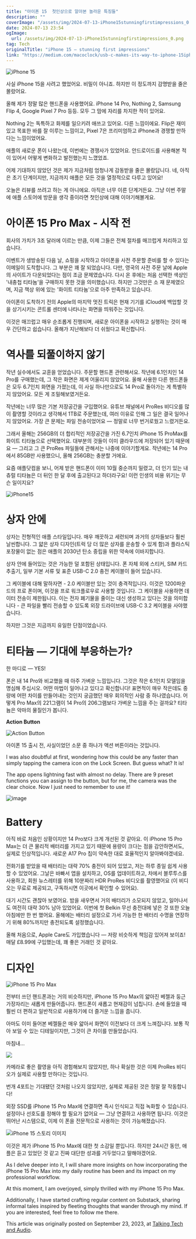 ```yaml
---
title: "아이폰 15  첫인상으로 알아본 놀라운 특징들"
description: ""
coverImage: "/assets/img/2024-07-13-iPhone15stunningfirstimpressions_0.png"
date: 2024-07-13 23:54
ogImage: 
  url: /assets/img/2024-07-13-iPhone15stunningfirstimpressions_0.png
tag: Tech
originalTitle: "iPhone 15 — stunning first impressions"
link: "https://medium.com/macoclock/usb-c-makes-its-way-to-iphone-15iphone-15-stunning-first-impressions-d777992d5858"
---
```



![iPhone 15](/assets/img/2024-07-13-iPhone15stunningfirstimpressions_0.png)

사실 iPhone 15을 사려고 했었어요. 비밀이 아니죠. 하지만 이 정도까지 감명받을 줄은 몰랐어요.

올해 제가 정말 많은 핸드폰을 사용했어요. iPhone 14 Pro, Nothing 2, Samsung Flip 4, Google Pixel 7 Pro 등등. 모두 그 맘에 자리를 차지한 적이 있어요.

Nothing 2는 독특하고 화제를 일으키려 애쓰고 있어요. 다른 느낌이에요. Flip은 재미있고 목표한 바를 잘 이루는 느낌이고, Pixel 7은 프리미엄하고 iPhone과 경쟁할 만하다는 느낌이었어요.

<div class="content-ad"></div>

애플의 새로운 폰이 나왔는데, 이번에는 경쟁사가 있었어요. 안드로이드를 사용해본 적이 있어서 어떻게 변화하고 발전했는지 느꼈었죠.

어제 기대하지 않았던 것은 제가 지금처럼 엄청나게 감동받을 줄은 몰랐답니다. 네, 아직은 초기 단계이지만, 지금까지 애플은 모든 것을 열정적으로 다루고 있어요!

오늘은 리뷰를 쓰려고 하는 게 아니에요. 아직은 너무 이른 단계거든요. 그냥 이번 주말에 애플 스토어에 방문을 생각 중이라면 첫인상에 대해 이야기해볼게요.

# 아이폰 15 Pro Max - 시작 전

<div class="content-ad"></div>

회사의 가치가 3조 달러에 이르는 만큼, 이제 그들은 전체 절차를 매끄럽게 처리하고 있습니다.

이벤트가 생방송된 다음 날, 쇼핑을 시작하고 아이폰을 사전 주문할 준비를 할 수 있다는 이메일이 도착합니다. 그 부분은 꽤 잘 되었습니다. 다만, 영국의 사전 주문 날에 Apple의 사이트가 다운되었다는 점이 조금 문제였습니다. 다시 온 후에는 처음 선택한 색상인 '내충첩 티타늄'을 구매하지 못한 것을 의미했습니다. 하지만 그것만은 소 재 문제였으며, 지금 책상 위에 있는 '화이트 티타늄'으로 아주 만족하고 있습니다.

아이폰이 도착하기 전의 Apple의 마지막 멋진 트릭은 현재 기기를 iCloud에 백업할 것을 상기시키는 콘트롤 센터에 나타나는 화면을 띄워주는 것입니다.

이것은 매끄럽고 매우 순조롭게 진행되며, 새로운 아이폰을 시작하고 실행하는 것이 매우 간단하고 쉽습니다. 올해가 지난해보다 더 쉬웠다고 확신합니다.

<div class="content-ad"></div>

# 역사를 되풀이하지 않기

작년 실수에서도 교훈을 얻었습니다. 주문할 핸드폰 관련해서요. 작년에 6.1인치인 14 Pro를 구매했는데, 그 작은 화면은 제게 어울리지 않았어요. 올해 사용한 다른 핸드폰들은 모두 6.7인치 화면을 가졌는데, 이 사실 하나만으로도 14 Pro로 돌아가는 게 특별하지 않았어요. 모든 게 조밀해보였거든요.

작년에는 너무 많은 기본 저장공간을 구입했어요. 유튜브 채널에서 ProRes 비디오를 많이 촬영할 것이라고 생각해서 1TB로 주문했는데, 여러 이유로 인해 그 일은 결국 일어나지 않았어요. 가장 큰 문제는 파일 전송이었어요 — 정말로 너무 번거로웠고 느렸거든요.

그래서 올해는 256GB의 더 합리적인 저장공간을 가진 6.7인치 iPhone 15 ProMax를 화이트 티타늄으로 선택했어요. 대부분의 것들이 이미 클라우드에 저장되어 있기 때문에요 — 그리고 그 큰 ProRes 파일들에 관해서는 나중에 이야기할게요. 작년에는 14 Pro에서 85GB만 사용했으니, 올해 256GB는 충분할 거에요.

<div class="content-ad"></div>

요즘 애플닷컴을 보니, 어제 받은 핸드폰이 이미 10월 중순까지 밀렸고, 더 인기 있는 내츄럴 티타늄은 더 뒤인 한 달 후에 출고된다고 하더라구요! 이런 인생의 비용 위기는 무슨 일이지요?

![iPhone15](/assets/img/2024-07-13-iPhone15stunningfirstimpressions_1.png)
# 상자 안에 

<div class="content-ad"></div>

상자는 전형적인 애플 스타일입니다. 매우 깨끗하고 세련되며 과거의 상자들보다 훨씬 날씬합니다. 그 얇은 상자 디자인(트럭 당 더 많은 상자를 운송할 수 있게 함)과 플라스틱 포장물이 없는 점은 애플의 2030년 탄소 중립을 위한 약속에 이바지합니다.

상자 안에 들어있는 것은 가능한 덜 포함된 상태입니다. 폰 자체 외에 스티커, SIM 카드 추출기, 일부 기본 서류 및 표준 USB-C 2.0 충전 케이블이 들어 있습니다.

그 케이블에 대해 말하자면 - 2.0 케이블만 있는 것이 충격적입니다. 이것은 1200파운드의 프로 폰이며, 이것을 프로 워크플로우로 사용할 것입니다. 그 케이블을 사용하면 데이터 전송이 제한됩니다. 이는 전자 폐기물을 줄이는 대신 생성하고 있다는 것을 의미합니다 - 큰 파일을 빨리 전송할 수 있도록 외장 드라이브에 USB-C 3.2 케이블을 사야했습니다.

<div class="content-ad"></div>

하지만 그것은 지금까지 유일한 단점이었습니다.

# 티타늄 — 기대에 부응하는가?

한 마디로 — YES!

폰은 내 14 Pro와 비교했을 때 아주 가벼운 느낌입니다. 그것은 작은 6.1인치 모델임을 명심해 주십시오. 어떤 마법이 일어나고 있다고 확신합니다! 표면적이 매우 작은데도 중량에 어떤 차이를 만들어내는 것인지 궁금했던 매우 회의적인 사람 중 하나였습니다. 어떻게 Pro Max의 221그램이 14 Pro의 206그램보다 가벼운 느낌을 주는 걸까요? 티타늄은 악마의 물질인가 봅니다.

<div class="content-ad"></div>

**Action Button**

![Action Button](/assets/img/2024-07-13-iPhone15stunningfirstimpressions_4.png)

아이폰 15 출시 전, 사실이었던 소문 중 하나가 액션 버튼이라는 것입니다.

<div class="content-ad"></div>

I was also doubtful at first, wondering how this could be any faster than simply tapping the camera icon on the Lock Screen. But guess what? It is!

The app opens lightning fast with almost no delay. There are 9 preset functions you can assign to the button, but for me, the camera was the clear choice. Now I just need to remember to use it!

![image](/assets/img/2024-07-13-iPhone15stunningfirstimpressions_5.png)

# Battery

<div class="content-ad"></div>

아직 바로 처음인 상황이지만 14 Pro보다 크게 개선된 것 같아요. 이 iPhone 15 Pro Max는 더 큰 물리적 배터리를 가지고 있기 때문에 용량이 크다는 점을 감안하면서도, 실제로 인상적입니다. 새로운 A17 Pro 칩이 약속한 대로 효율적인지 알아봐야겠네요.

전화기를 받았을 때 배터리는 대략 70% 충전이 되어 있었고, 저는 하루 종일 쉽게 사용할 수 있었어요. 그날은 바빠서 앱을 설치하고, OS를 업데이트하고, 차에서 블루투스를 사용하고, 회원 뉴스레터를 위해 10분짜리 HDR ProRes 비디오를 촬영했어요 (이 비디오는 무료로 제공되고, 구독하시면 이곳에서 확인할 수 있어요).

대기 시간도 괜찮아 보였어요. 밤을 새우면서 거의 배터리가 소모되지 않았고, 일어나서도 여전히 대략 30% 남아 있었어요. 이번에 첫 Belkin 무선 충전대에 넣은 것 또한 오늘 아침에만 한 번 했어요. 올해에는 배터리 설정으로 가서 가능한 한 배터리 수명을 연장하기 위해 80%까지만 충전되도록 설정했습니다.

올해 처음으로, Apple Care도 가입했습니다 — 저랑 비슷하게 책임감 있어져 보이죠! 매달 £8.99에 구입했는데, 꽤 좋은 거래인 것 같아요.

<div class="content-ad"></div>

# 디자인

![iPhone 15 Pro Max](/assets/img/2024-07-13-iPhone15stunningfirstimpressions_6.png)

전부터 쓰던 핸드폰과는 거의 비슷하지만, iPhone 15 Pro Max의 얇아진 베젤과 둥근 가장자리는 새롭게 만들어줍니다. 핸드폰이 새롭고 현재감이 넘칩니다. 손에 들었을 때 훨씬 더 편하고 일반적으로 사용하기에 더 즐거운 느낌을 줍니다.

아마도 이미 들어본 베젤들은 매우 얇아서 화면이 이전보다 더 크게 느껴집니다. 보통 작아 보일 수 있는 디테일이지만, 그것이 큰 차이를 만들었습니다.

<div class="content-ad"></div>

마침내…

<img src="/assets/img/2024-07-13-iPhone15stunningfirstimpressions_8.png" />

카메라로 좋은 촬영을 아직 경험해보지 않았지만, 하나 확실한 것은 이제 ProRes 비디오가 실제로 사용할 만하다는 것입니다.

<div class="content-ad"></div>

번개 4포트는 기대됐던 것처럼 나오지 않았지만, 실제로 제공된 것은 정말 잘 작동합니다!

외장 SSD를 iPhone 15 Pro Max에 연결하면 즉시 인식되고 직접 녹화할 수 있습니다. 설정이나 선호도를 정해야 할 필요가 없어요 — 그냥 연결하고 사용하면 됩니다. 이것은 뛰어난 시스템으로, 이제 이 폰을 전문적으로 사용하는 것이 가능해졌습니다.

![iPhone 15 스토리 이미지](/assets/img/2024-07-13-iPhone15stunningfirstimpressions_9.png)

이것은 제가 iPhone 15 Pro Max에 대한 첫 소감일 뿐입니다. 하지만 24시간 동안, 애플은 듣고 있었던 것 같고 진짜 대단한 성과를 거두었다고 말해야겠어요.

<div class="content-ad"></div>

As I delve deeper into it, I will share more insights on how incorporating the iPhone 15 Pro Max into my daily routine has been and its impact on my professional workflow.

At this moment, I am overjoyed, simply thrilled with my iPhone 15 Pro Max.

Additionally, I have started crafting regular content on Substack, sharing informal tales inspired by fleeting thoughts that wander through my mind. If you are interested, feel free to follow me there.

This article was originally posted on September 23, 2023, at [Talking Tech and Audio](https://talkingtechandaudio.com).